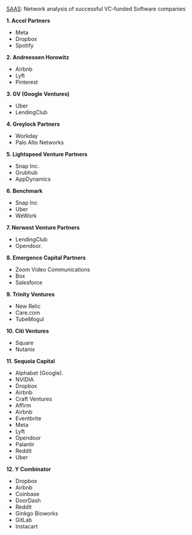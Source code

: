  [SAAS](https://huggingface.co/spaces/LeonceNsh/venture-winners): Network analysis of successful VC-funded Software companies

**1. Accel Partners**
- Meta 
- Dropbox
- Spotify

**2. Andreessen Horowitz**
- Airbnb 
- Lyft 
- Pinterest 

**3. GV (Google Ventures)**
- Uber 
- LendingClub 

**4. Greylock Partners**
- Workday 
- Palo Alto Networks 

**5. Lightspeed Venture Partners**
- Snap Inc.
- Grubhub 
- AppDynamics 

**6. Benchmark**
- Snap Inc
- Uber 
- WeWork 

**7. Norwest Venture Partners**
- LendingClub 
- Opendoor.

**8. Emergence Capital Partners**
- Zoom Video Communications
- Box 
- Salesforce

**9. Trinity Ventures**
- New Relic
- Care.com 
- TubeMogul

**10. Citi Ventures**
- Square 
- Nutanix

**11. Sequoia Capital**
- Alphabet (Google).
- NVIDIA 
- Dropbox 
- Airbnb   
- Craft Ventures
- Affirm
- Airbnb
- Eventbrite
- Meta
- Lyft
- Opendoor
- Palantir
- Reddit
- Uber

**12. Y Combinator**
- Dropbox
- Airbnb
- Coinbase
- DoorDash
- Reddit 
- Ginkgo Bioworks
- GitLab
- Instacart 

